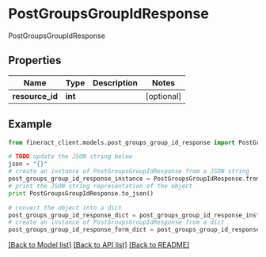 # PostGroupsGroupIdResponse

PostGroupsGroupIdResponse

## Properties

Name | Type | Description | Notes
------------ | ------------- | ------------- | -------------
**resource_id** | **int** |  | [optional] 

## Example

```python
from fineract_client.models.post_groups_group_id_response import PostGroupsGroupIdResponse

# TODO update the JSON string below
json = "{}"
# create an instance of PostGroupsGroupIdResponse from a JSON string
post_groups_group_id_response_instance = PostGroupsGroupIdResponse.from_json(json)
# print the JSON string representation of the object
print PostGroupsGroupIdResponse.to_json()

# convert the object into a dict
post_groups_group_id_response_dict = post_groups_group_id_response_instance.to_dict()
# create an instance of PostGroupsGroupIdResponse from a dict
post_groups_group_id_response_form_dict = post_groups_group_id_response.from_dict(post_groups_group_id_response_dict)
```
[[Back to Model list]](../README.md#documentation-for-models) [[Back to API list]](../README.md#documentation-for-api-endpoints) [[Back to README]](../README.md)


